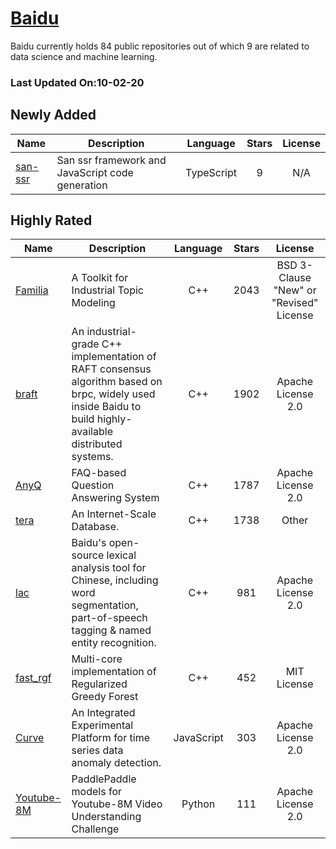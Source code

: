 # [Baidu](https://github.com/baidu)

Baidu currently holds 84 public repositories out of which 9 are related to data science and machine learning.

 ### Last Updated On:10-02-20

## Newly Added

| Name | Description | Language | Stars | License |
| ---- | ----------- | :--------: | :-----: | :-------: |
| [san-ssr](https://github.com/baidu/san-ssr) | San ssr framework and JavaScript code generation | TypeScript | 9 | N/A |

## Highly Rated

| Name | Description | Language | Stars | License |
| ---- | ----------- | :--------: | :-----: | :-------: |
 | [Familia](https://github.com/baidu/Familia) | A Toolkit for Industrial Topic Modeling | C++ | 2043 | BSD 3-Clause "New" or "Revised" License |
| [braft](https://github.com/baidu/braft) | An industrial-grade C++ implementation of RAFT consensus algorithm based on brpc,  widely used inside Baidu to build highly-available distributed systems. | C++ | 1902 | Apache License 2.0 |
| [AnyQ](https://github.com/baidu/AnyQ) | FAQ-based Question Answering System | C++ | 1787 | Apache License 2.0 |
| [tera](https://github.com/baidu/tera) | An Internet-Scale Database. | C++ | 1738 | Other |
| [lac](https://github.com/baidu/lac) | Baidu's open-source lexical analysis tool for Chinese, including word segmentation, part-of-speech tagging & named entity recognition. | C++ | 981 | Apache License 2.0 |
| [fast_rgf](https://github.com/baidu/fast_rgf) | Multi-core implementation of Regularized Greedy Forest | C++ | 452 | MIT License |
| [Curve](https://github.com/baidu/Curve) | An Integrated Experimental Platform for time series data anomaly detection. | JavaScript | 303 | Apache License 2.0 |
| [Youtube-8M](https://github.com/baidu/Youtube-8M) | PaddlePaddle models for Youtube-8M Video Understanding Challenge | Python | 111 | Apache License 2.0 |
